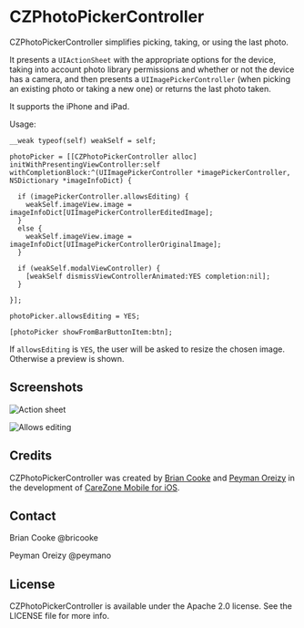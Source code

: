 CZPhotoPickerController
=======================

CZPhotoPickerController simplifies picking, taking, or using the last photo.

It presents a `UIActionSheet` with the appropriate options for the device, taking into
account photo library permissions and whether or not the device has a camera, and then
presents a `UIImagePickerController` (when picking an existing photo or taking a new one)
or returns the last photo taken.

It supports the iPhone and iPad.

Usage:

    __weak typeof(self) weakSelf = self;

    photoPicker = [[CZPhotoPickerController alloc] initWithPresentingViewController:self withCompletionBlock:^(UIImagePickerController *imagePickerController, NSDictionary *imageInfoDict) {

      if (imagePickerController.allowsEditing) {
        weakSelf.imageView.image = imageInfoDict[UIImagePickerControllerEditedImage];
      }
      else {
        weakSelf.imageView.image = imageInfoDict[UIImagePickerControllerOriginalImage];
      }

      if (weakSelf.modalViewController) {
        [weakSelf dismissViewControllerAnimated:YES completion:nil];
      }

    }];

    photoPicker.allowsEditing = YES;

    [photoPicker showFromBarButtonItem:btn];

If `allowsEditing` is `YES`, the user will be asked to resize the chosen image. Otherwise a preview is shown.

Screenshots
-----------

![Action sheet](http://carezone.github.com/CZPhotoPickerController/images/picker1.PNG)

![Allows editing](http://carezone.github.com/CZPhotoPickerController/images/picker2.PNG)


Credits
-------

CZPhotoPickerController was created by [Brian Cooke](https://github.com/bricooke) and [Peyman Oreizy](https://github.com/peymano) in the development of [CareZone Mobile for iOS](https://itunes.apple.com/us/app/carezone-mobile/id552197945).

Contact
-------

Brian Cooke @bricooke

Peyman Oreizy @peymano

License
-------

CZPhotoPickerController is available under the Apache 2.0 license. See the LICENSE file for more info.
